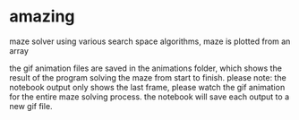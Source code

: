 # amazing
maze solver using various search space algorithms, maze is plotted from an array

the gif animation files are saved in the animations folder, which shows the result of the program solving the maze from start to finish.
please note: the notebook output only shows the last frame, please watch the gif animation for the entire maze solving process.
the notebook will save each output to a new gif file.